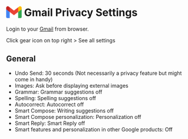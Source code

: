 # <img src="../icons/gmail.svg" width="42" align="top"> Gmail Privacy Settings

Login to your [Gmail](https://mail.google.com) from browser.

Click gear icon on top right > See all settings



## General
- Undo Send: 30 seconds (Not necessarily a privacy feature but might come in handy)
- Images: Ask before displaying external images
- Grammar: Grammar suggestions off
- Spelling: Spelling suggestions off
- Autocorrect: Autocorrect off
- Smart Compose: Writing suggestions off
- Smart Compose personalization: Personalization off
- Smart Reply: Smart Reply off
- Smart features and personalization in other Google products: Off